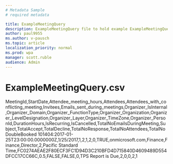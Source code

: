 ```yaml
---
# Metadata Sample
# required metadata

title: ExampleMeetingQuery
description: ExampleMeetingQuery file to hold example ExampleMeetingQuery.csv
author: paul9955
ms.author: v-pausch
ms.topic: article
localization_priority: normal 
ms.prod: wpa
manager: scott.ruble
audience: Admin
---
```


<!-- PENDING ISSUE WITH THIS FILE: 
THIS TOPIC DOES NOT APPEAR IN THE TOC. I'M RESEARCHING WHY THIS .MD FILE IS IN THE IMAGES FOLDER. IT SHOULD PROBABLY BE MOVED TO THE WPA/TUTORIALS FOLDER. -->

# ExampleMeetingQuery.csv

MeetingId,StartDate,Attendee_meeting_hours,Attendees,Attendees_with_conflicting_meeting,Invitees,Emails_sent_during_meetings,Organizer_IsInternal,Organizer_Domain,Organizer_FunctionType,Organizer_Organization,Organizer_LevelDesignation,Organizer_Layer,Organizer_TimeZone,Organizer_PersonId,DurationHours,IsRecurring,IsCancelled,TotalNoEmailsDuringMeeting,Subject,TotalAccept,TotalDecline,TotalNoResponse,TotalNoAttendees,TotalNoDoubleBooked
101404:2017-01-25T23:00:00.0000000Z,1/25/2017,1,2,1,2,0,TRUE,onmicrosoft.com,Finance,Finance,Director,2,Pacific Standard Time,FC0274AEAE2F80ECF3FC1D94D3C210BFD4D715840D4609489D554DFCC17CC66C,0.5,FALSE,FALSE,0,TPS Report is Due,2,0,0,2,1
